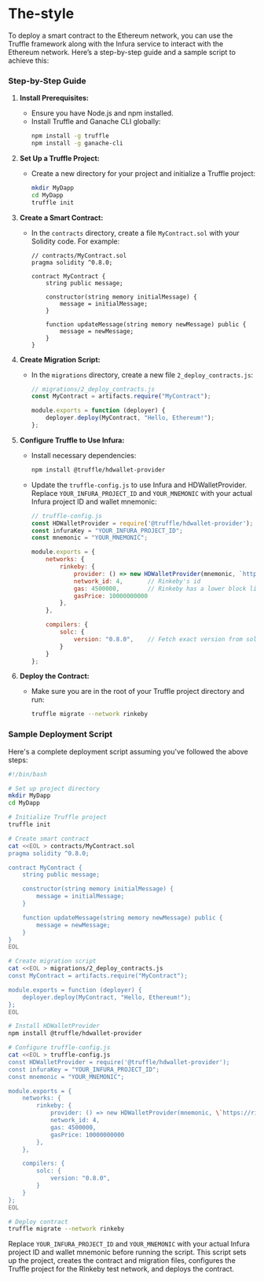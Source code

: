 # The-style

To deploy a smart contract to the Ethereum network, you can use the Truffle framework along with the Infura service to interact with the Ethereum network. Here’s a step-by-step guide and a sample script to achieve this:

### Step-by-Step Guide

1. **Install Prerequisites:**
   - Ensure you have Node.js and npm installed.
   - Install Truffle and Ganache CLI globally:
     ```sh
     npm install -g truffle
     npm install -g ganache-cli
     ```

2. **Set Up a Truffle Project:**
   - Create a new directory for your project and initialize a Truffle project:
     ```sh
     mkdir MyDapp
     cd MyDapp
     truffle init
     ```

3. **Create a Smart Contract:**
   - In the `contracts` directory, create a file `MyContract.sol` with your Solidity code. For example:
     ```solidity
     // contracts/MyContract.sol
     pragma solidity ^0.8.0;

     contract MyContract {
         string public message;

         constructor(string memory initialMessage) {
             message = initialMessage;
         }

         function updateMessage(string memory newMessage) public {
             message = newMessage;
         }
     }
     ```

4. **Create Migration Script:**
   - In the `migrations` directory, create a new file `2_deploy_contracts.js`:
     ```js
     // migrations/2_deploy_contracts.js
     const MyContract = artifacts.require("MyContract");

     module.exports = function (deployer) {
         deployer.deploy(MyContract, "Hello, Ethereum!");
     };
     ```

5. **Configure Truffle to Use Infura:**
   - Install necessary dependencies:
     ```sh
     npm install @truffle/hdwallet-provider
     ```

   - Update the `truffle-config.js` to use Infura and HDWalletProvider. Replace `YOUR_INFURA_PROJECT_ID` and `YOUR_MNEMONIC` with your actual Infura project ID and wallet mnemonic:
     ```js
     // truffle-config.js
     const HDWalletProvider = require('@truffle/hdwallet-provider');
     const infuraKey = "YOUR_INFURA_PROJECT_ID";
     const mnemonic = "YOUR_MNEMONIC";

     module.exports = {
         networks: {
             rinkeby: {
                 provider: () => new HDWalletProvider(mnemonic, `https://rinkeby.infura.io/v3/${infuraKey}`),
                 network_id: 4,       // Rinkeby's id
                 gas: 4500000,        // Rinkeby has a lower block limit than mainnet
                 gasPrice: 10000000000
             },
         },

         compilers: {
             solc: {
                 version: "0.8.0",    // Fetch exact version from solc-bin (default: truffle's version)
             }
         }
     };
     ```

6. **Deploy the Contract:**
   - Make sure you are in the root of your Truffle project directory and run:
     ```sh
     truffle migrate --network rinkeby
     ```

### Sample Deployment Script

Here's a complete deployment script assuming you've followed the above steps:

```sh
#!/bin/bash

# Set up project directory
mkdir MyDapp
cd MyDapp

# Initialize Truffle project
truffle init

# Create smart contract
cat <<EOL > contracts/MyContract.sol
pragma solidity ^0.8.0;

contract MyContract {
    string public message;

    constructor(string memory initialMessage) {
        message = initialMessage;
    }

    function updateMessage(string memory newMessage) public {
        message = newMessage;
    }
}
EOL

# Create migration script
cat <<EOL > migrations/2_deploy_contracts.js
const MyContract = artifacts.require("MyContract");

module.exports = function (deployer) {
    deployer.deploy(MyContract, "Hello, Ethereum!");
};
EOL

# Install HDWalletProvider
npm install @truffle/hdwallet-provider

# Configure truffle-config.js
cat <<EOL > truffle-config.js
const HDWalletProvider = require('@truffle/hdwallet-provider');
const infuraKey = "YOUR_INFURA_PROJECT_ID";
const mnemonic = "YOUR_MNEMONIC";

module.exports = {
    networks: {
        rinkeby: {
            provider: () => new HDWalletProvider(mnemonic, \`https://rinkeby.infura.io/v3/\${infuraKey}\`),
            network_id: 4,
            gas: 4500000,
            gasPrice: 10000000000
        },
    },

    compilers: {
        solc: {
            version: "0.8.0",
        }
    }
};
EOL

# Deploy contract
truffle migrate --network rinkeby
```

Replace `YOUR_INFURA_PROJECT_ID` and `YOUR_MNEMONIC` with your actual Infura project ID and wallet mnemonic before running the script. This script sets up the project, creates the contract and migration files, configures the Truffle project for the Rinkeby test network, and deploys the contract.